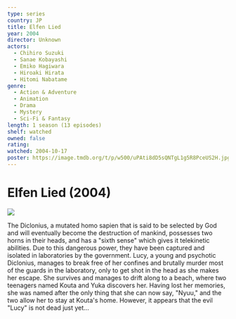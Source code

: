 ```yaml
---
type: series
country: JP
title: Elfen Lied
year: 2004
director: Unknown
actors:
  - Chihiro Suzuki
  - Sanae Kobayashi
  - Emiko Hagiwara
  - Hiroaki Hirata
  - Hitomi Nabatame
genre:
  - Action & Adventure
  - Animation
  - Drama
  - Mystery
  - Sci-Fi & Fantasy
length: 1 season (13 episodes)
shelf: watched
owned: false
rating:
watched: 2004-10-17
poster: https://image.tmdb.org/t/p/w500/uPAti8dD5sQNTgL1g5R8PceUS2H.jpg
---
```


# Elfen Lied (2004)

![](https://image.tmdb.org/t/p/w500/uPAti8dD5sQNTgL1g5R8PceUS2H.jpg)

The Diclonius, a mutated homo sapien that is said to be selected by God and will eventually become the destruction of mankind, possesses two horns in their heads, and has a "sixth sense" which gives it telekinetic abilities. Due to this dangerous power, they have been captured and isolated in laboratories by the government. Lucy, a young and psychotic Diclonius, manages to break free of her confines and brutally murder most of the guards in the laboratory, only to get shot in the head as she makes her escape. She survives and manages to drift along to a beach, where two teenagers named Kouta and Yuka discovers her. Having lost her memories, she was named after the only thing that she can now say, "Nyuu," and the two allow her to stay at Kouta's home. However, it appears that the evil "Lucy" is not dead just yet...